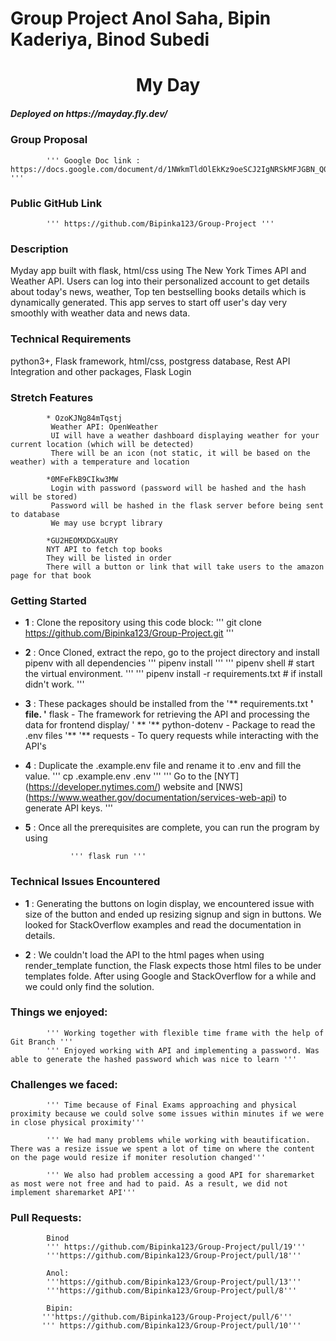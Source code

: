 # Group Project Anol Saha, Bipin Kaderiya, Binod Subedi

<h1 align = "center" > My Day </h1>

<h5 target = "_blank"> Deployed on https://mayday.fly.dev/ </h5>

### Group Proposal 
            ''' Google Doc link : https://docs.google.com/document/d/1NWkmTldOlEkKz9oeSCJ2IgNRSkMFJGBN_Q0vxiUz6HQ/edit# '''

### Public GitHub Link
            ''' https://github.com/Bipinka123/Group-Project '''


### Description
Myday app built with flask, html/css using The New York Times API and Weather API. Users can log into their personalized account to get details about today's news, weather, Top ten bestselling books details which is dynamically generated. This app serves to start off user's day very smoothly with weather data and news data. 

### Technical Requirements
python3+, Flask framework, html/css, postgress database, Rest API Integration and other packages, Flask Login

### Stretch Features 

            * OzoKJNg84mTqstj
             Weather API: OpenWeather
             UI will have a weather dashboard displaying weather for your current location (which will be detected)
             There will be an icon (not static, it will be based on the weather) with a temperature and location
            
            *0MFeFkB9CIkw3MW
             Login with password (password will be hashed and the hash will be stored)
             Password will be hashed in the flask server before being sent to database
             We may use bcrypt library
             
            *GU2HEOMXDGXaURY
            NYT API to fetch top books
            They will be listed in order
            There will a button or link that will take users to the amazon page for that book


### Getting Started

* **1** : Clone the repository using this code block:
                ''' git clone https://github.com/Bipinka123/Group-Project.git '''

* **2** : Once Cloned, extract the repo, go to the project directory and install pipenv with all dependencies
                ''' pipenv install  '''
                ''' pipenv shell   # start the virtual environment. '''
                ''' pipenv install -r requirements.txt # if install didn't work. ''' 

* **3** : These packages should be installed from the '** requirements.txt **' file.
            '** flask - The framework for retrieving the API and processing the data for frontend display/ ' **
            '** python-dotenv - Package to read the  .env files '**
            '** requests - To query requests while interacting with the API's 

* **4** : Duplicate the .example.env file and rename it to .env and fill the value. 
                ''' cp .example.env .env '''
                ''' Go to the [NYT] (https://developer.nytimes.com/) website and [NWS] (https://www.weather.gov/documentation/services-web-api) to generate  API keys. '''

* **5** : Once all the prerequisites are complete, you can run the program by using 

                ''' flask run '''

### Technical Issues Encountered 

* **1** : Generating the buttons on login display, we encountered issue with size of the button and ended up resizing signup and sign in buttons. We looked for StackOverflow examples and read the documentation in details.


* **2** : We couldn't load the API to the html pages when using render_template function, the Flask expects those html files to be under templates folde. After using Google and StackOverflow for a while and we could only find the solution.


### Things we enjoyed:
            ''' Working together with flexible time frame with the help of Git Branch '''
            ''' Enjoyed working with API and implementing a password. Was able to generate the hashed password which was nice to learn '''

### Challenges we faced:
            ''' Time because of Final Exams approaching and physical proximity because we could solve some issues within minutes if we were in close physical proximity'''
            
            ''' We had many problems while working with beautification. There was a resize issue we spent a lot of time on where the content on the page would resize if moniter resolution changed'''
            
            ''' We also had problem accessing a good API for sharemarket as most were not free and had to paid. As a result, we did not implement sharemarket API'''

### Pull Requests:
            
            Binod
            ''' https://github.com/Bipinka123/Group-Project/pull/19'''
            '''https://github.com/Bipinka123/Group-Project/pull/18'''
            
            Anol:
            '''https://github.com/Bipinka123/Group-Project/pull/13'''
            '''https://github.com/Bipinka123/Group-Project/pull/8'''
            
            Bipin:
           '''https://github.com/Bipinka123/Group-Project/pull/6'''
           ''' https://github.com/Bipinka123/Group-Project/pull/10'''
            
